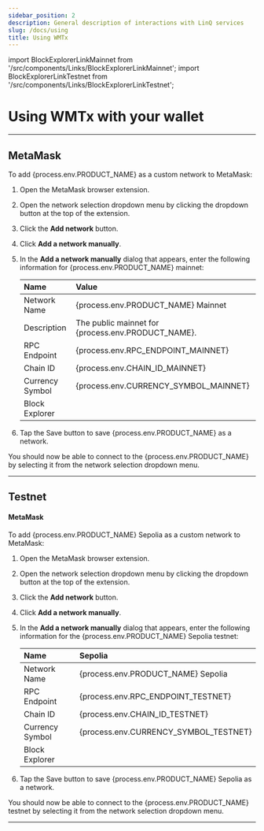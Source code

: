```yaml
---
sidebar_position: 2
description: General description of interactions with LinQ services
slug: /docs/using
title: Using WMTx
---
```


import BlockExplorerLinkMainnet from '/src/components/Links/BlockExplorerLinkMainnet';
import BlockExplorerLinkTestnet from '/src/components/Links/BlockExplorerLinkTestnet';

# Using WMTx with your wallet

---

## MetaMask

To add {process.env.PRODUCT_NAME} as a custom network to MetaMask:

1. Open the MetaMask browser extension.
2. Open the network selection dropdown menu by clicking the dropdown button at the top of the extension.
3. Click the **Add network** button.
4. Click **Add a network manually**.
5. In the **Add a network manually** dialog that appears, enter the following information for {process.env.PRODUCT_NAME} mainnet:

   | Name            | Value                                                        |
   | :-------------- | :----------------------------------------------------------- |
   | Network Name    | {process.env.PRODUCT_NAME} Mainnet                                                 |
   | Description     | The public mainnet for {process.env.PRODUCT_NAME}.                                 |
   | RPC Endpoint    | {process.env.RPC_ENDPOINT_MAINNET}         |
   | Chain ID        | {process.env.CHAIN_ID_MAINNET}                                                         |
   | Currency Symbol | {process.env.CURRENCY_SYMBOL_MAINNET}                                                          |
   | Block Explorer  | <BlockExplorerLinkMainnet/> |

6. Tap the Save button to save {process.env.PRODUCT_NAME} as a network.

You should now be able to connect to the {process.env.PRODUCT_NAME} by selecting it from the network selection dropdown menu.

---

## Testnet

#### MetaMask

To add {process.env.PRODUCT_NAME} Sepolia as a custom network to MetaMask:

1. Open the MetaMask browser extension.
2. Open the network selection dropdown menu by clicking the dropdown button at the top of the extension.
3. Click the **Add network** button.
4. Click **Add a network manually**.
5. In the **Add a network manually** dialog that appears, enter the following information for the {process.env.PRODUCT_NAME} Sepolia testnet:

   | Name            | Sepolia                                                                |
   | :-------------- | :--------------------------------------------------------------------- |
   | Network Name    | {process.env.PRODUCT_NAME} Sepolia                                                           |
   | RPC Endpoint    | {process.env.RPC_ENDPOINT_TESTNET}                   |
   | Chain ID        | {process.env.CHAIN_ID_TESTNET}                                                                  |
   | Currency Symbol | {process.env.CURRENCY_SYMBOL_TESTNET}                                                                    |
   | Block Explorer  | <BlockExplorerLinkTestnet/> |

6. Tap the Save button to save {process.env.PRODUCT_NAME} Sepolia as a network.

You should now be able to connect to the {process.env.PRODUCT_NAME} testnet by selecting it from the network selection dropdown menu.

---


